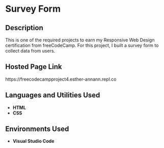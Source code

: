 <h1>Survey Form</h1>

<h2>Description</h2>
This is one of the required projects to earn my Responsive Web Design certification from freeCodeCamp. For this project, I built a survey form to collect data from users.
<br />

<h2>Hosted Page Link</h2>
https://freecodecampproject4.esther-annann.repl.co

<h2>Languages and Utilities Used</h2>

- <b>HTML</b> 
- <b>CSS</b>

<h2>Environments Used </h2>

- <b>Visual Studio Code</b>

